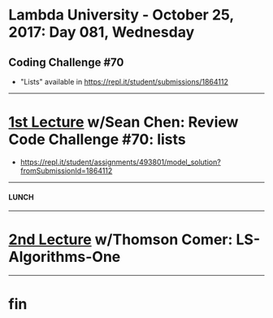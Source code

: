 # Lambda University - October 25, 2017: Day 081, Wednesday
## Coding Challenge #70
- "Lists" available in https://repl.it/student/submissions/1864112
***
# [1st Lecture](https://youtu.be/CTtsi2AV6Hg) w/Sean Chen: Review Code Challenge #70: lists
- https://repl.it/student/assignments/493801/model_solution?fromSubmissionId=1864112

***
#### LUNCH
***
# [2nd Lecture](https://youtu.be/_wsYBbijgH4) w/Thomson Comer: LS-Algorithms-One
***
# fin
